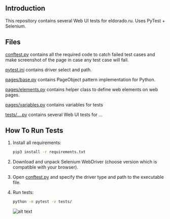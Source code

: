 Introduction
------------

This repository contains several Web UI tests for eldorado.ru.
Uses PyTest + Selenium.

Files
-----

[conftest.py](conftest.py) contains all the required code to catch failed test cases and make screenshot
of the page in case any test case will fail.

[pytest.ini](pytest.ini) contains driver select and path.

[pages/base.py](pages/base.py) contains PageObject pattern implementation for Python.

[pages/elements.py](pages/elements.py) contains helper class to define web elements on web pages.

[pages/variables.py](pages/variables.py) contains variables for tests

[tests/....py](tests/test_pf_auth_page.py) contains several Web UI tests for ...


How To Run Tests
----------------

1) Install all requirements:

    ```bash
    pip3 install -r requirements.txt
    ```

2) Download and unpack Selenium WebDriver (choose version which is compatible with your browser). 

3) Open [conftest.py](conftest.py) and specify the driver type and path to the executable file.

4) Run tests:

    ```bash
    python -m pytest -v tests/
    ```

   ![alt text](example.png)
